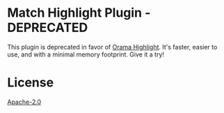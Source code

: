 # Match Highlight Plugin - DEPRECATED

This plugin is deprecated in favor of [Orama Highlight](https://www.npmjs.com/package/@orama/highlight). It's faster, easier to use, and with a minimal memory footprint. Give it a try! 

# License

[Apache-2.0](/LICENSE.md)
